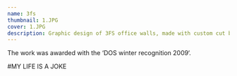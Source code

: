 ```yaml
---
name: 3fs
thumbnail: 1.JPG
cover: 1.JPG
description: Graphic design of 3FS office walls, made with custom cut black and white stickers. Interior design Jana Rot / photos Jaka Vinšek
---
```


The work was awarded with the ‘DOS winter recognition 2009‘.

#MY LIFE IS A JOKE